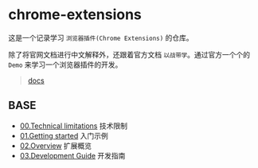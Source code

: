 # chrome-extensions

这是一个记录学习 `浏览器插件(Chrome Extensions)` 的仓库。

除了将官网文档进行中文解释外，还跟着官方文档 `以战带学`。通过官方一个个的 `Demo` 来学习一个浏览器插件的开发。

> [docs](https://developer.chrome.com/docs/extensions/mv3/getstarted)

## BASE

- [00.Technical limitations](https://github.com/JunyWuuuu91/chrome-extensions/blob/main/docs/00.Technical%20limitations.md) 技术限制
- [01.Getting started](https://github.com/JunyWuuuu91/chrome-extensions/blob/main/docs/01.Getting%20started.md) 入门示例
- [02.Overview](https://github.com/JunyWuuuu91/chrome-extensions/blob/main/docs/02.Overview.md) 扩展概览
- [03.Development Guide](https://github.com/JunyWuuuu91/chrome-extensions/blob/main/docs/03.Development%20Guide.md) 开发指南
